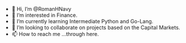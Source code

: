 - 👋 Hi, I’m @RomanHNavy
- 👀 I’m interested in Finance.
- 🌱 I’m currently learning Intermediate Python and Go-Lang.
- 💞️ I’m looking to collaborate on projects based on the Capital Markets.
- 📫 How to reach me ...through here.

<!---
RomanHNavy/RomanHNavy is a ✨ special ✨ repository because its `README.md` (this file) appears on your GitHub profile.
You can click the Preview link to take a look at your changes.
--->
